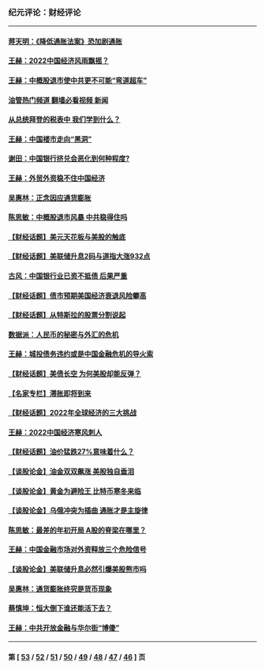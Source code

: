 ### 纪元评论：财经评论
---
#### [蒋天明：《降低通胀法案》恐加剧通胀](../../pages/nsc1026/n13806996.md?11100330) 
#### [王赫：2022中国经济风雨飘摇？](../../pages/nsc1026/n13803207.md?11100330) 
#### [王赫：中概股退市使中共更不可能“弯道超车”](../../pages/nsc1026/n13802858.md?11100330) 
#### [油管热门频道 翻墙必看视频 新闻](ok?11100330)
#### [从总统拜登的税表中 我们学到什么？](../../pages/nsc1026/n13773081.md?11100330) 
#### [王赫：中国楼市走向“黑洞”](../../pages/nsc1026/n13770647.md?11100330) 
#### [谢田：中国银行挤兑会恶化到何种程度?](../../pages/nsc1026/n13766965.md?11100330) 
#### [王赫：外贸外资稳不住中国经济](../../pages/nsc1026/n13753933.md?11100330) 
#### [吴惠林：正念因应通货膨胀](../../pages/nsc1026/n13750350.md?11100330) 
#### [陈思敏：中概股退市风暴 中共稳得住吗](../../pages/nsc1026/n13738978.md?11100330) 
#### [【财经话题】美元天花板与美股的触底](../../pages/nsc1026/n13736495.md?11100330) 
#### [【财经话题】美联储升息2码与道指大涨932点](../../pages/nsc1026/n13727377.md?11100330) 
#### [古风：中国银行业已资不抵债 后果严重](../../pages/nsc1026/n13726111.md?11100330) 
#### [【财经话题】债市预期美国经济衰退风险攀高](../../pages/nsc1026/n13698043.md?11100330) 
#### [【财经话题】从特斯拉的股票分割说起](../../pages/nsc1026/n13679733.md?11100330) 
#### [数据派：人民币的秘密与外汇的危机](../../pages/nsc1026/n13667092.md?11100330) 
#### [王赫：城投债务违约或是中国金融危机的导火索](../../pages/nsc1026/n13665322.md?11100330) 
#### [【财经话题】美债长空 为何美股却能反弹？](../../pages/nsc1026/n13665895.md?11100330) 
#### [【名家专栏】滞胀即将到来](../../pages/nsc1026/n13658171.md?11100330) 
#### [【财经话题】2022年全球经济的三大挑战](../../pages/nsc1026/n13654423.md?11100330) 
#### [王赫：2022中国经济寒风刺人](../../pages/nsc1026/n13651403.md?11100330) 
#### [【财经话题】油价猛跌27%意味着什么？](../../pages/nsc1026/n13648767.md?11100330) 
#### [【谈股论金】油金双双飙涨 美股独自垂泪](../../pages/nsc1026/n13631742.md?11100330) 
#### [【谈股论金】黄金为避险王 比特币寒冬来临](../../pages/nsc1026/n13600406.md?11100330) 
#### [【谈股论金】乌俄冲突为插曲 通胀才是主旋律](../../pages/nsc1026/n13576797.md?11100330) 
#### [陈思敏：最差的年初开局 A股的脊梁在哪里？](../../pages/nsc1026/n13558359.md?11100330) 
#### [王赫：中国金融市场对外资释放三个危险信号](../../pages/nsc1026/n13546389.md?11100330) 
#### [【谈股论金】美联储升息必然引爆美股熊市吗](../../pages/nsc1026/n13519194.md?11100330) 
#### [吴惠林：通货膨胀终究是货币现象](../../pages/nsc1026/n13512979.md?11100330) 
#### [蔡慎坤：恒大倒下谁还能活下去？](../../pages/nsc1026/n13501831.md?11100330) 
#### [王赫：中共开放金融与华尔街“博傻”](../../pages/nsc1026/n13501138.md?11100330) 

---
#### 第 [ [53](./53.md?11100330) / [52](./52.md?11100330) / [51](./51.md?11100330) / [50](./50.md?11100330) / [49](./49.md?11100330) / [48](./48.md?11100330) / [47](./47.md?11100330) / [46](./46.md?11100330) ] 页
